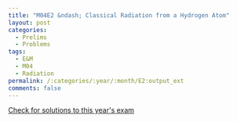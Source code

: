 ```yaml
---
title: "M04E2 &ndash; Classical Radiation from a Hydrogen Atom"
layout: post
categories:
  - Prelims
  - Problems
tags:
  - E&M
  - M04
  - Radiation
permalink: /:categories/:year/:month/E2:output_ext
comments: false
---
```

<object data="2004M2E.pdf" type="application/pdf" width="100%" height="500"></object>
<div class="message"><a href='https://princetonprelim.com/prelim/13/'>Check for solutions to this year's exam</a></div>